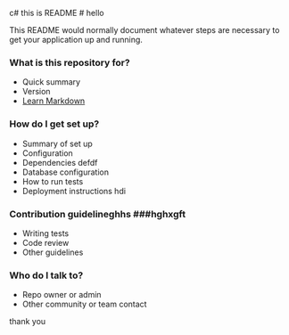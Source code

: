 c#   this is README # hello

This README would normally document whatever steps are necessary to get your application up and running.

### What is this repository for? ###

* Quick summary
* Version
* [Learn Markdown](https://bitbucket.org/tutorials/markdowndemo)

### How do I get set up? ###

* Summary of set up
* Configuration
* Dependencies defdf
* Database configuration
* How to run tests
* Deployment instructions
hdi
### Contribution guidelineghhs ###hghxgft

* Writing tests
* Code review
* Other guidelines

### Who do I talk to? ###

* Repo owner or admin
* Other community or team contact

thank you
